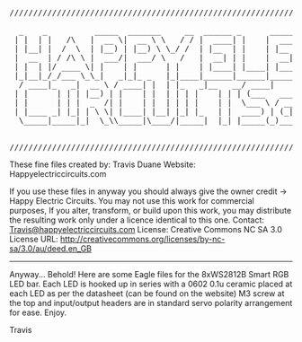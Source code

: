 <pre>
//////////////////////////////////////////////////////////////////////////////////////////////

  _    _          _____  _______     __  ______ _      ______ _____ _______ _____  _____ _____ 
 | |  | |   /\   |  __ \|  __ \ \   / / |  ____| |    |  ____/ ____|__   __|  __ \|_   _/ ____|
 | |__| |  /  \  | |__) | |__) \ \_/ /  | |__  | |    | |__ | |       | |  | |__) | | || |     
 |  __  | / /\ \ |  ___/|  ___/ \   /   |  __| | |    |  __|| |       | |  |  _  /  | || |     
 | |  | |/ ____ \| |    | |      | |    | |____| |____| |___| |____   | |  | | \ \ _| || |____ 
 |_|__|_/_/___ \_\_|   _|_|_ _   |_|____|______|______|______\_____|  |_|  |_|  \_\_____\_____|
  / ____|_   _|  __ \ / ____| |  | |_   _|__   __/ ____|                                       
 | |      | | | |__) | |    | |  | | | |    | | | (___   ___ ___  _ __ ___                     
 | |      | | |  _  /| |    | |  | | | |    | |  \___ \ / __/ _ \| '_ ` _ \                    
 | |____ _| |_| | \ \| |____| |__| |_| |_   | |  ____) | (_| (_) | | | | | |                   
  \_____|_____|_|  \_\\_____|\____/|_____|  |_| |_____(_)___\___/|_| |_| |_| 
                                                                                         
                                                                                               
///////////////////////////////////////////////////////////////////////////////////////////////
</pre>
These fine files created by: Travis Duane
Website: Happyelectriccircuits.com

If you use these files in anyway you should always give the owner credit -> Happy Electric Circuits.
You may not use this work for commercial purposes,  If you alter, transform, or build upon this work, you
may distribute the resulting work only under a licence identical to this one.
Contact: Travis@happyelectriccircuits.com
License: Creative Commons NC SA 3.0
License URL: http://creativecommons.org/licenses/by-nc-sa/3.0/au/deed.en_GB
________________________________________________________________________________________________
 
Anyway...
Behold! Here are some Eagle files for the 8xWS2812B Smart RGB LED bar. Each LED is hooked up in series with a
0602 0.1u ceramic placed at each LED as per the datasheet (can be found on the website)
M3 screw at the top and input/output headers are in standard servo polarity arrangement for ease.
Enjoy.

Travis